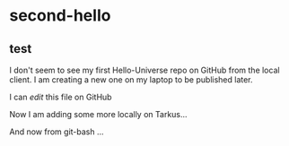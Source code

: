# second-hello
## test
I don't seem to see my first Hello-Universe repo on GitHub from the local client. I am creating a new one on my laptop to be published later.

I can *edit* this file on GitHub

Now I am adding some more locally on Tarkus...

And now from git-bash ... 
